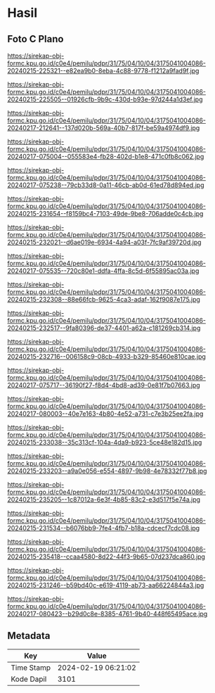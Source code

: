 # Hasil

## Foto C Plano

https://sirekap-obj-formc.kpu.go.id/c0e4/pemilu/pdpr/31/75/04/10/04/3175041004086-20240215-225321--e82ea9b0-8eba-4c88-9778-f1212a9fad9f.jpg

https://sirekap-obj-formc.kpu.go.id/c0e4/pemilu/pdpr/31/75/04/10/04/3175041004086-20240215-225505--01926cfb-9b9c-430d-b93e-97d244a1d3ef.jpg

https://sirekap-obj-formc.kpu.go.id/c0e4/pemilu/pdpr/31/75/04/10/04/3175041004086-20240217-212641--137d020b-569a-40b7-817f-be59a4974df9.jpg

https://sirekap-obj-formc.kpu.go.id/c0e4/pemilu/pdpr/31/75/04/10/04/3175041004086-20240217-075004--055583e4-fb28-402d-b1e8-471c0fb8c062.jpg

https://sirekap-obj-formc.kpu.go.id/c0e4/pemilu/pdpr/31/75/04/10/04/3175041004086-20240217-075238--79cb33d8-0a11-46cb-ab0d-61ed78d894ed.jpg

https://sirekap-obj-formc.kpu.go.id/c0e4/pemilu/pdpr/31/75/04/10/04/3175041004086-20240215-231654--f8159bc4-7103-49de-9be8-706adde0c4cb.jpg

https://sirekap-obj-formc.kpu.go.id/c0e4/pemilu/pdpr/31/75/04/10/04/3175041004086-20240215-232021--d6ae019e-6934-4a94-a03f-7fc9af39720d.jpg

https://sirekap-obj-formc.kpu.go.id/c0e4/pemilu/pdpr/31/75/04/10/04/3175041004086-20240217-075535--720c80e1-ddfa-4ffa-8c5d-6f55895ac03a.jpg

https://sirekap-obj-formc.kpu.go.id/c0e4/pemilu/pdpr/31/75/04/10/04/3175041004086-20240215-232308--88e66fcb-9625-4ca3-adaf-162f9087e175.jpg

https://sirekap-obj-formc.kpu.go.id/c0e4/pemilu/pdpr/31/75/04/10/04/3175041004086-20240215-232517--9fa80396-de37-4401-a62a-c181269cb314.jpg

https://sirekap-obj-formc.kpu.go.id/c0e4/pemilu/pdpr/31/75/04/10/04/3175041004086-20240215-232716--006158c9-08cb-4933-b329-85460e810cae.jpg

https://sirekap-obj-formc.kpu.go.id/c0e4/pemilu/pdpr/31/75/04/10/04/3175041004086-20240217-075717--36190f27-f8d4-4bd8-ad39-0e81f7b07663.jpg

https://sirekap-obj-formc.kpu.go.id/c0e4/pemilu/pdpr/31/75/04/10/04/3175041004086-20240217-080003--40e7e163-4b80-4e52-a731-c7e3b25ee2fa.jpg

https://sirekap-obj-formc.kpu.go.id/c0e4/pemilu/pdpr/31/75/04/10/04/3175041004086-20240215-233038--35c313cf-104a-4da9-b923-5ce48e182d15.jpg

https://sirekap-obj-formc.kpu.go.id/c0e4/pemilu/pdpr/31/75/04/10/04/3175041004086-20240215-233203--a9a0e056-e554-4897-9b98-4e78332f77b8.jpg

https://sirekap-obj-formc.kpu.go.id/c0e4/pemilu/pdpr/31/75/04/10/04/3175041004086-20240215-235205--1c87012a-6e3f-4b85-83c2-e3d517f5e74a.jpg

https://sirekap-obj-formc.kpu.go.id/c0e4/pemilu/pdpr/31/75/04/10/04/3175041004086-20240215-231534--b6076bb9-7fe4-4fb7-b18a-cdcecf7cdc08.jpg

https://sirekap-obj-formc.kpu.go.id/c0e4/pemilu/pdpr/31/75/04/10/04/3175041004086-20240215-235418--ccaa4580-8d22-44f3-9b65-07d237dca860.jpg

https://sirekap-obj-formc.kpu.go.id/c0e4/pemilu/pdpr/31/75/04/10/04/3175041004086-20240215-231246--b59bd40c-e619-4119-ab73-aa66224844a3.jpg

https://sirekap-obj-formc.kpu.go.id/c0e4/pemilu/pdpr/31/75/04/10/04/3175041004086-20240217-080423--b29d0c8e-8385-4761-9b40-448f65495ace.jpg


## Metadata

| Key        | Value               |
| ---------- | ------------------- |
| Time Stamp | 2024-02-19 06:21:02 |
| Kode Dapil | 3101                |



